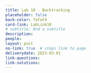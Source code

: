 ```yaml
---
title: Lab 10 - Backtracking
placeholder: false
back-color: fafaf4
card-link: LabLink10
# subtitle: And a subtitle
description:
people:
layout: post
no-link: true  # stops link to page 
deliverydate: 2023-03-01
link-questions:
link-solutions:
---
```










